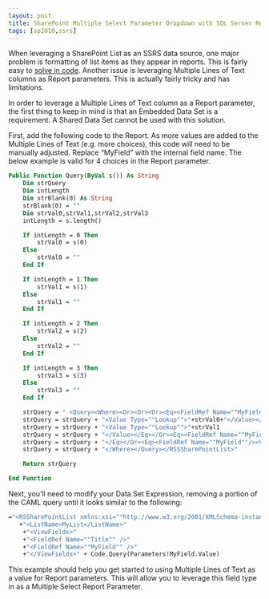 ```yaml
---
layout: post
title: SharePoint Multiple Select Parameter Dropdown with SQL Server Reporting Services
tags: [sp2010,ssrs]
---
```


When leveraging a SharePoint List as an SSRS data source, one major problem is formatting of list items as they appear in reports.  This is fairly easy to [solve in code](http://thesharepointfarm.com/2010/09/formatting-sharepoint-data-in-sql.html). Another issue is leveraging Multiple Lines of Text columns as Report parameters.  This is actually fairly tricky and has limitations.

In order to leverage a Multiple Lines of Text column as a Report parameter, the first thing to keep in mind is that an Embedded Data Set is a requirement.  A Shared Data Set cannot be used with this solution.

First, add the following code to the Report.  As more values are added to the Multiple Lines of Text (e.g. more choices), this code will need to be manually adjusted.  Replace “MyField” with the internal field name.  The below example is valid for 4 choices in the Report parameter.

```vb
Public Function Query(ByVal s()) As String 
	Dim strQuery
	Dim intLength
	Dim strBlank(0) As String
	strBlank(0) = ""
	Dim strVal0,strVal1,strVal2,strVal3
	intLength = s.length()

	If intLength = 0 Then
		strVal0 = s(0)
	Else
		strVal0 = ""
	End If

	If intLength = 1 Then
		strVal1 = s(1)
	Else
		strVal1 = ""
	End If

	If intLength = 2 Then
		strVal2 = s(2)
	Else
		strVal2 = ""
	End If

	If intLength = 3 Then
		strVal3 = s(3)
	Else
		strVal3 = ""
	End If

	strQuery = " <Query><Where><Or><Or><Or><Eq><FieldRef Name=""MyField"" /> "
	strQuery = strQuery + "<Value Type=""Lookup"">"+strVal0+"</Value></Eq><Eq><FieldRef Name=""MyField"">/>"
	strQuery = strQuery + "<Value Type=""Lookup"">"+strVal1
	strQuery = strQuery + "</Value></Eq></Or><Eq><FieldRef Name=""MyField""/><Value Type=""Lookup"">"+strVal2+"</Value>"
	strQuery = strQuery + "</Eq></Or><Eq><FieldRef Name=""MyField""/><Value Type=""Lookup"">"+strVal3+"</Value></Eq></Or>"
	strQuery = strQuery + "</Where></Query></RSSSharePointList>"

	Return strQuery

End Function
```

Next, you’ll need to modify your Data Set Expression, removing a portion of the CAML query until it looks similar to the following:

```vb
="<RSSharePointList xmlns:xsi=""http://www.w3.org/2001/XMLSchema-instance"" xmlns:xsd=""http://www.w3.org/2001/XMLSchema"">"
   +"<ListName>MyList</ListName>"
	+"<ViewFields>"
	+"<FieldRef Name=""Title"" />"
	+"<FieldRef Name=""MyField"" />"
	+"</ViewFields>" + Code.Query(Parameters!MyField.Value)
```

This example should help you get started to using Multiple Lines of Text as a value for Report parameters.  This will allow you to leverage this field type in as a Multiple Select Report Parameter.
